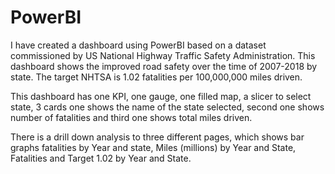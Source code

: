 # PowerBI
I have created a dashboard using PowerBI based on a dataset commissioned by US National Highway Traffic Safety Administration. This dashboard shows the improved road safety over the time of 2007-2018 by state. The target NHTSA is 1.02 fatalities per 100,000,000 miles driven.

This dashboard has one KPI, one gauge, one filled map, a slicer to select state, 3 cards one shows the name of the state selected, second one shows number of fatalities and third one shows total miles driven.

There is a drill down analysis to three different pages, which shows bar graphs fatalities by Year and state, Miles (millions) by Year and State, Fatalities and Target 1.02 by Year and State.
